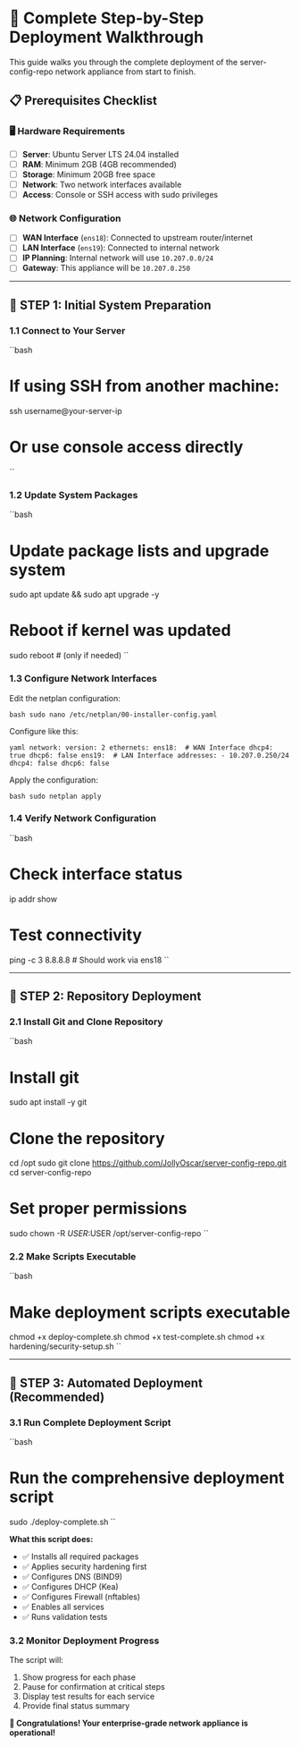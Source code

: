 ﻿# 🚀 Complete Step-by-Step Deployment Walkthrough

This guide walks you through the complete deployment of the server-config-repo network appliance from start to finish.

## 📋 Prerequisites Checklist

### 🖥️ Hardware Requirements

- [ ] **Server**: Ubuntu Server LTS 24.04 installed
- [ ] **RAM**: Minimum 2GB (4GB recommended)
- [ ] **Storage**: Minimum 20GB free space
- [ ] **Network**: Two network interfaces available
- [ ] **Access**: Console or SSH access with sudo privileges

### 🌐 Network Configuration

- [ ] **WAN Interface** (`ens18`): Connected to upstream router/internet
- [ ] **LAN Interface** (`ens19`): Connected to internal network
- [ ] **IP Planning**: Internal network will use `10.207.0.0/24`
- [ ] **Gateway**: This appliance will be `10.207.0.250`

---

## 🎯 STEP 1: Initial System Preparation

### 1.1 Connect to Your Server

``bash
# If using SSH from another machine:
ssh username@your-server-ip

# Or use console access directly
``

### 1.2 Update System Packages

``bash
# Update package lists and upgrade system
sudo apt update && sudo apt upgrade -y

# Reboot if kernel was updated
sudo reboot  # (only if needed)
``

### 1.3 Configure Network Interfaces

Edit the netplan configuration:

``bash
sudo nano /etc/netplan/00-installer-config.yaml
``

Configure like this:

``yaml
network:
  version: 2
  ethernets:
    ens18:  # WAN Interface
      dhcp4: true
      dhcp6: false
    ens19:  # LAN Interface
      addresses:
        - 10.207.0.250/24
      dhcp4: false
      dhcp6: false
``

Apply the configuration:

``bash
sudo netplan apply
``

### 1.4 Verify Network Configuration

``bash
# Check interface status
ip addr show

# Test connectivity
ping -c 3 8.8.8.8  # Should work via ens18
``

---

## 🎯 STEP 2: Repository Deployment

### 2.1 Install Git and Clone Repository

``bash
# Install git
sudo apt install -y git

# Clone the repository
cd /opt
sudo git clone https://github.com/JollyOscar/server-config-repo.git
cd server-config-repo

# Set proper permissions
sudo chown -R $USER:$USER /opt/server-config-repo
``

### 2.2 Make Scripts Executable

``bash
# Make deployment scripts executable
chmod +x deploy-complete.sh
chmod +x test-complete.sh
chmod +x hardening/security-setup.sh
``

---

## 🎯 STEP 3: Automated Deployment (Recommended)

### 3.1 Run Complete Deployment Script

``bash
# Run the comprehensive deployment script
sudo ./deploy-complete.sh
``

**What this script does:**
- ✅ Installs all required packages
- ✅ Applies security hardening first
- ✅ Configures DNS (BIND9)
- ✅ Configures DHCP (Kea)
- ✅ Configures Firewall (nftables)
- ✅ Enables all services
- ✅ Runs validation tests

### 3.2 Monitor Deployment Progress

The script will:
1. Show progress for each phase
2. Pause for confirmation at critical steps
3. Display test results for each service
4. Provide final status summary

**🎊 Congratulations! Your enterprise-grade network appliance is operational!**
